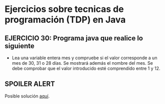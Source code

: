 
# Ejercicios sobre tecnicas de programación (TDP) en Java

## EJERCICIO 30: Programa java que realice lo siguiente

* Lea una variable entera mes y compruebe si el valor corresponde a un mes de 30, 31 o 28 días. Se mostrará además el nombre del mes. Se debe comprobar que el valor introducido esté comprendido entre 1 y 12.

## SPOILER ALERT

Posible solución [aquí](http://puntocomnoesunlenguaje.blogspot.com.es/2012/10/java-ejercicios-basicos-condicional-4.html).
